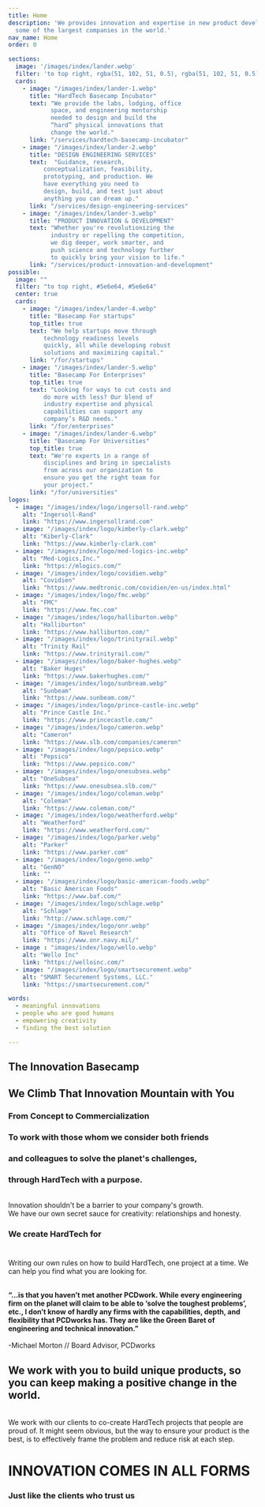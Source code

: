 ```yaml
---
title: Home
description: 'We provides innovation and expertise in new product development to
  some of the largest companies in the world.'
nav_name: Home
order: 0

sections:
  image: '/images/index/lander.webp'
  filter: 'to top right, rgba(51, 102, 51, 0.5), rgba(51, 102, 51, 0.5)'
  cards:
    - image: "/images/index/lander-1.webp"
      title: "HardTech Basecamp Incubator"
      text: "We provide the labs, lodging, office
            space, and engineering mentorship
            needed to design and build the
            “hard” physical innovations that
            change the world."
      link: "/services/hardtech-basecamp-incubator"
    - image: "/images/index/lander-2.webp"
      title: "DESIGN ENGINEERING SERVICES"
      text:  "Guidance, research,
          conceptualization, feasibility,
          prototyping, and production. We
          have everything you need to
          design, build, and test just about
          anything you can dream up."
      link: "/services/design-engineering-services"
    - image: "/images/index/lander-3.webp"
      title: "PRODUCT INNOVATION & DEVELOPMENT"
      text: "Whether you're revolutionizing the
            industry or repelling the competition,
            we dig deeper, work smarter, and
            push science and technology further
            to quickly bring your vision to life."
      link: "/services/product-innovation-and-development"
possible:
  image: ""
  filter: "to top right, #5e6e64, #5e6e64"
  center: true
  cards:
    - image: "/images/index/lander-4.webp"
      title: "Basecamp For startups"
      top_title: true
      text: "We help startups move through
          technology readiness levels
          quickly, all while developing robust
          solutions and maximizing capital."
      link: "/for/startups"
    - image: "/images/index/lander-5.webp"
      title: "Basecamp For Enterprises"
      top_title: true
      text: "Looking for ways to cut costs and
          do more with less? Our blend of
          industry expertise and physical
          capabilities can support any
          company’s R&D needs."
      link: "/for/enterprises"
    - image: "/images/index/lander-6.webp"
      title: "Basecamp For Universities"
      top_title: true
      text: "We're experts in a range of
          disciplines and bring in specialists
          from across our organization to
          ensure you get the right team for
          your project."
      link: "/for/universities"
logos:
  - image: "/images/index/logo/ingersoll-rand.webp"
    alt: "Ingersoll-Rand"
    link: "https://www.ingersollrand.com"
  - image: "/images/index/logo/kimberly-clark.webp"
    alt: "Kiberly-Clark"
    link: "https://www.kimberly-clark.com"
  - image: "/images/index/logo/med-logics-inc.webp"
    alt: "Med-Logics,Inc."
    link: "https://mlogics.com/"
  - image: "/images/index/logo/covidien.webp"
    alt: "Covidien"
    link: "https://www.medtronic.com/covidien/en-us/index.html"
  - image: "/images/index/logo/fmc.webp"
    alt: "FMC"
    link: "https://www.fmc.com"
  - image: "/images/index/logo/halliburton.webp"
    alt: "Halliburton"
    link: "https://www.halliburton.com/"
  - image: "/images/index/logo/trinityrail.webp"
    alt: "Trinity Rail"
    link: "https://www.trinityrail.com/"
  - image: "/images/index/logo/baker-hughes.webp"
    alt: "Baker Huges"
    link: "https://www.bakerhughes.com/"
  - image: "/images/index/logo/sunbream.webp"
    alt: "Sunbeam"
    link: "https://www.sunbeam.com/"
  - image: "/images/index/logo/prince-castle-inc.webp"
    alt: "Prince Castle Inc."
    link: "https://www.princecastle.com/"
  - image: "/images/index/logo/cameron.webp"
    alt: "Cameron"
    link: "https://www.slb.com/companies/cameron"
  - image: "/images/index/logo/pepsico.webp"
    alt: "Pepsico"
    link: "https://www.pepsico.com/"
  - image: "/images/index/logo/onesubsea.webp"
    alt: "OneSubsea"
    link: "https://www.onesubsea.slb.com/"
  - image: "/images/index/logo/coleman.webp"
    alt: "Coleman"
    link: "https://www.coleman.com/"
  - image: "/images/index/logo/weatherford.webp"
    alt: "Weatherford"
    link: "https://www.weatherford.com/"
  - image: "/images/index/logo/parker.webp"
    alt: "Parker"
    link: "https://www.parker.com"
  - image: "/images/index/logo/geno.webp"
    alt: "GenNO"
    link: ""
  - image: "/images/index/logo/basic-american-foods.webp"
    alt: "Basic American Foods"
    link: "https://www.baf.com/"
  - image: "/images/index/logo/schlage.webp"
    alt: "Schlage"
    link: "http://www.schlage.com/"
  - image: "/images/index/logo/onr.webp"
    alt: "Office of Navel Research"
    link: "https://www.onr.navy.mil/"
  - image : "images/index/logo/wello.webp"
    alt: "Wello Inc"
    link: "https://welloinc.com/"
  - image: "/images/index/logo/smartsecurement.webp"
    alt: "SMART Securement Systems, LLC."
    link: "https://smartsecurement.com/"

words:
  - meaningful innovations
  - people who are good humans
  - empowering creativity
  - finding the best solution

---
```


<lander image="/images/index/mnt.webp" backing="#000000B3" center>

## The Innovation Basecamp
<primary>

## We Climb That Innovation Mountain with You
</primary>

### From Concept to Commercialization

</lander>

<tri-force :button="{link: 'https://www.youtube.com/watch?v=QU16iUYKPr4', text: 'Watch Now ➡'}" title="OUR VISION" background="#3b3838">

### **To work with those whom we consider both friends**
### **and colleagues to solve the planet's challenges,**
### **<primary>through HardTech with a purpose.</primary>**
\
Innovation shouldn't be a barrier to your company's growth.
\
We have our own secret sauce for creativity: relationships and honesty.

<template v-slot:secondary>

Our work with Renewell featured<br>on "American Innovators" and<br>incubated at PCDworks.
</template>

<template v-slot:tertiary>

<you-tube-full link="https://www.youtube.com/embed/QU16iUYKPr4"></you-tube>
</template>
</tri-force>

<lander filter="to top right, #5e6e64, #5e6e64" center title="WHAT WE DO">

### We create HardTech for
### <primary><type-writer :strings="words"></type-writer></primary>
\
Writing our own rules on how to build HardTech, one project at a time. We
can help you find what you are looking for.

</lander>

<lander title="THE BOTTOM LINE" color="black" center>


<div class="px-lg-16">
<div class="px-lg-16">

\
**“...is that <primary>you haven’t met another PCDwork</primary>. While**
**every engineering firm on the planet will claim to be**
**able to ‘solve the toughest problems’, etc., I don’t know**
**of hardly any firms with the capabilities, depth, and**
**flexibility that PCDworks has. They are like the Green**
**Baret of engineering and technical innovation.”**
\
\
-Michael Morton // Board Advisor, PCDworks

</div>
</div>
</lander>


<box background="/images/index/lander.webp"
      image="/images/index/lander-4.webp"
      :button="{text: 'expertise', link: '/expertise'}"
      filter="to top right, rgba(51, 102, 51, 0.5), rgba(51, 102, 51, 0.5)"
      :aspect="21/5">

## We work with you to build <primary>unique products</primary>, so you can keep making a positive change in the world.
\
We work with our clients to co-create HardTech projects that
people are proud of.
It might seem obvious, but the way to ensure your product is the
best, is to effectively frame the problem and reduce risk at each
step.

</box>


<clients :logos="logos" :button="{text: 'Projects', link: '/work'}">

# **INNOVATION COMES IN ALL FORMS**
### Just like the clients who trust us

</clients>
